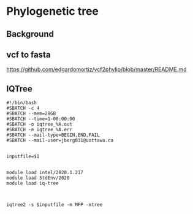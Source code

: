 # Phylogenetic tree

## Background

## vcf to fasta 
https://github.com/edgardomortiz/vcf2phylip/blob/master/README.md

## IQTree

```
#!/bin/bash
#SBATCH -c 4
#SBATCH --mem=28GB
#SBATCH --time=1-00:00:00
#SBATCH -o iqtree_%A.out
#SBATCH -e iqtree_%A.err
#SBATCH --mail-type=BEGIN,END,FAIL
#SBATCH --mail-user=jberg031@uottawa.ca


inputfile=$1


module load intel/2020.1.217
module load StdEnv/2020
module load iq-tree



iqtree2 -s $inputfile -m MFP -mtree
```
